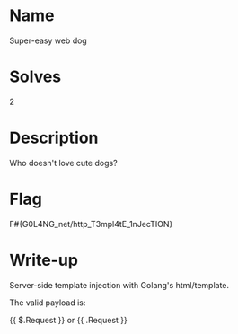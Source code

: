 # Name

Super-easy web dog

# Solves

2

# Description

Who doesn't love cute dogs?

# Flag

F#{G0L4NG_net/http_T3mpl4tE_1nJecTION}

# Write-up

Server-side template injection with Golang's html/template.

The valid payload is:

{{ $.Request }} or {{ .Request }}
